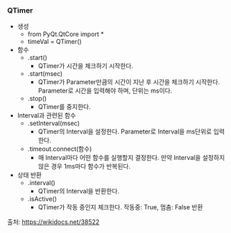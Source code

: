 ### QTimer

- 생성 
  - from PyQt.QtCore import *
  - timeVal = QTimer()
- 함수
  - .start()
    - QTimer가 시간을 체크하기 시작한다.
  - .start(msec)
    - QTimer가 Parameter만큼의 시간이 지난 후 시간을 체크하기 시작한다. Parameter로 시간을 입력해야 하며, 단위는 ms이다.
  - .stop() 
    - QTimer를 중지한다.
- Interval과 관련된 함수
  - .setInterval(msec)
    - QTimer의 Interval을 설정한다. Parameter로 Interval을 ms단위로 입력한다.
  - .timeout.connect(함수)
    - 매 Interval마다 어떤 함수를 실행할지 결정한다. 만약 Interval을 설정하지 않은 경우 1ms마다 함수가 반복된다.
- 상태 반환
  - .interval()
    - QTimer의 Interval을 반환한다.
  - .isActive()
    - QTimer가 작동 중인지 체크한다. 작동중: True, 멈춤: False 반환



출처: https://wikidocs.net/38522